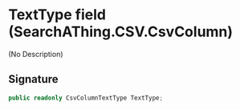 # TextType field (SearchAThing.CSV.CsvColumn)
(No Description)

## Signature
```csharp
public readonly CsvColumnTextType TextType;
```
